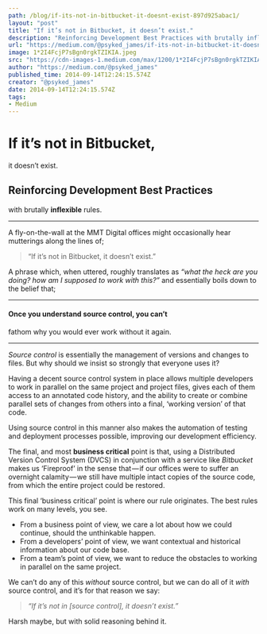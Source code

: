 ```yaml
---
path: /blog/if-its-not-in-bitbucket-it-doesnt-exist-897d925abac1/
layout: "post"
title: "If it’s not in Bitbucket, it doesn’t exist."
description: "Reinforcing Development Best Practices with brutally inflexible rules."
url: "https://medium.com/@psyked_james/if-its-not-in-bitbucket-it-doesnt-exist-897d925abac1"
image: 1*2I4FcjP7sBgn0rgkTZIKIA.jpeg
src: "https://cdn-images-1.medium.com/max/1200/1*2I4FcjP7sBgn0rgkTZIKIA.jpeg"
author: "https://medium.com/@psyked_james"
published_time: 2014-09-14T12:24:15.574Z
creator: "@psyked_james"
date: 2014-09-14T12:24:15.574Z
tags:
- Medium
---
```

  

# If it’s not in Bitbucket,  
it doesn’t exist.

## Reinforcing Development Best Practices  
with brutally **inflexible** rules.

---

A fly-on-the-wall at the MMT Digital offices might occasionally hear mutterings along the lines of;

> “If it’s not in Bitbucket, it doesn’t exist.”

A phrase which, when uttered, roughly translates as _“what the heck are you doing? how am I supposed to work with this?”_ and essentially boils down to the belief that;

---

#### Once you understand source control, you can’t  
fathom why you would ever work without it again.

---

_Source control_ is essentially the management of versions and changes to files. But why should we insist so strongly that everyone uses it?

Having a decent source control system in place allows multiple developers to work in parallel on the same project and project files, gives each of them access to an annotated code history, and the ability to create or combine parallel sets of changes from others into a final, ‘working version’ of that code.

Using source control in this manner also makes the automation of testing and deployment processes possible, improving our development efficiency.

The final, and most **business critical** point is that, using a Distributed Version Control System (DVCS) in conjunction with a service like _Bitbucket_ makes us ‘Fireproof’ in the sense that — if our offices were to suffer an overnight calamity — we still have multiple intact copies of the source code, from which the entire project could be restored.

This final ‘business critical’ point is where our rule originates. The best rules work on many levels, you see.

*   From a business point of view, we care a lot about how we could continue, should the unthinkable happen.
*   From a developers’ point of view, we want contextual and historical information about our code base.
*   From a team’s point of view, we want to reduce the obstacles to working in parallel on the same project.

We can’t do any of this _without_ source control, but we can do all of it _with_ source control, and it’s for that reason we say:

> _“If it’s not in \[source control\], it doesn’t exist.”_

Harsh maybe, but with solid reasoning behind it.